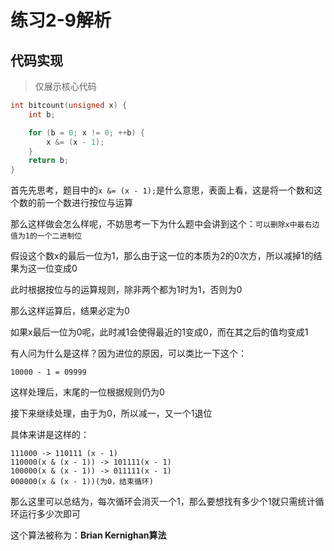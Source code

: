 # 练习2-9解析

## 代码实现
> 仅展示核心代码

``` C
int bitcount(unsigned x) {
    int b;

    for (b = 0; x != 0; ++b) {
        x &= (x - 1);
    }
    return b;
}
```
首先先思考，题目中的`x &= (x - 1);`是什么意思，表面上看，这是将一个数和这个数的前一个数进行按位与运算

那么这样做会怎么样呢，不妨思考一下为什么题中会讲到这个：`可以删除x中最右边值为1的一个二进制位`

假设这个数x的最后一位为1，那么由于这一位的本质为2的0次方，所以减掉1的结果为这一位变成0

此时根据按位与的运算规则，除非两个都为1时为1，否则为0

那么这样运算后，结果必定为0

如果x最后一位为0呢，此时减1会使得最近的1变成0，而在其之后的值均变成1

有人问为什么是这样？因为进位的原因，可以类比一下这个：
```
10000 - 1 = 09999
```
这样处理后，末尾的一位根据规则仍为0

接下来继续处理，由于为0，所以减一，又一个1退位

具体来讲是这样的：
```
111000 -> 110111 (x - 1)
110000(x & (x - 1)) -> 101111(x - 1)
100000(x & (x - 1)) -> 011111(x - 1)
000000(x & (x - 1))(为0，结束循环)
```
那么这里可以总结为，每次循环会消灭一个1，那么要想找有多少个1就只需统计循环运行多少次即可

这个算法被称为：**Brian Kernighan算法**